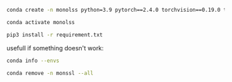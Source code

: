 
```bash
conda create -n monolss python=3.9 pytorch==2.4.0 torchvision==0.19.0 torchaudio==2.4.0 pytorch-cuda=12.4 -c pytorch -c nvidia
```

```bash
conda activate monolss
```

```bash
pip3 install -r requirement.txt
```



usefull if something doesn't work:

```bash
conda info --envs
```

```bash
conda remove -n monssl --all
```
